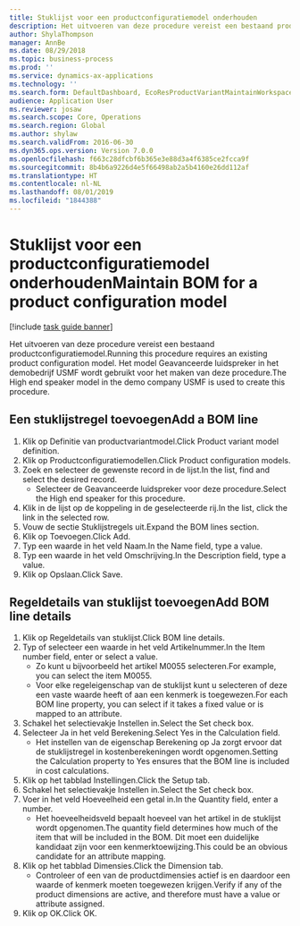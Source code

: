 ```yaml
---
title: Stuklijst voor een productconfiguratiemodel onderhouden
description: Het uitvoeren van deze procedure vereist een bestaand productconfiguratiemodel.
author: ShylaThompson
manager: AnnBe
ms.date: 08/29/2018
ms.topic: business-process
ms.prod: ''
ms.service: dynamics-ax-applications
ms.technology: ''
ms.search.form: DefaultDashboard, EcoResProductVariantMaintainWorkspace, PCProductConfigurationModelListPage, PCProductConfigurationModelDetails, PCBOMLineDetails, InventItemIdLookupSimple
audience: Application User
ms.reviewer: josaw
ms.search.scope: Core, Operations
ms.search.region: Global
ms.author: shylaw
ms.search.validFrom: 2016-06-30
ms.dyn365.ops.version: Version 7.0.0
ms.openlocfilehash: f663c28dfcbf6b365e3e88d3a4f6385ce2fcca9f
ms.sourcegitcommit: 8b4b6a9226d4e5f66498ab2a5b4160e26dd112af
ms.translationtype: HT
ms.contentlocale: nl-NL
ms.lasthandoff: 08/01/2019
ms.locfileid: "1844388"
---
```

# <a name="maintain-bom-for-a-product-configuration-model"></a><span data-ttu-id="ac04a-103">Stuklijst voor een productconfiguratiemodel onderhouden</span><span class="sxs-lookup"><span data-stu-id="ac04a-103">Maintain BOM for a product configuration model</span></span>

[!include [task guide banner](../../includes/task-guide-banner.md)]

<span data-ttu-id="ac04a-104">Het uitvoeren van deze procedure vereist een bestaand productconfiguratiemodel.</span><span class="sxs-lookup"><span data-stu-id="ac04a-104">Running this procedure requires an existing product configuration model.</span></span> <span data-ttu-id="ac04a-105">Het model Geavanceerde luidspreker in het demobedrijf USMF wordt gebruikt voor het maken van deze procedure.</span><span class="sxs-lookup"><span data-stu-id="ac04a-105">The High end speaker model in the demo company USMF is used to create this procedure.</span></span>


## <a name="add-a-bom-line"></a><span data-ttu-id="ac04a-106">Een stuklijstregel toevoegen</span><span class="sxs-lookup"><span data-stu-id="ac04a-106">Add a BOM line</span></span>
1. <span data-ttu-id="ac04a-107">Klik op Definitie van productvariantmodel.</span><span class="sxs-lookup"><span data-stu-id="ac04a-107">Click Product variant model definition.</span></span>
2. <span data-ttu-id="ac04a-108">Klik op Productconfiguratiemodellen.</span><span class="sxs-lookup"><span data-stu-id="ac04a-108">Click Product configuration models.</span></span>
3. <span data-ttu-id="ac04a-109">Zoek en selecteer de gewenste record in de lijst.</span><span class="sxs-lookup"><span data-stu-id="ac04a-109">In the list, find and select the desired record.</span></span>
    * <span data-ttu-id="ac04a-110">Selecteer de Geavanceerde luidspreker voor deze procedure.</span><span class="sxs-lookup"><span data-stu-id="ac04a-110">Select the High end speaker for this procedure.</span></span>  
4. <span data-ttu-id="ac04a-111">Klik in de lijst op de koppeling in de geselecteerde rij.</span><span class="sxs-lookup"><span data-stu-id="ac04a-111">In the list, click the link in the selected row.</span></span>
5. <span data-ttu-id="ac04a-112">Vouw de sectie Stuklijstregels uit.</span><span class="sxs-lookup"><span data-stu-id="ac04a-112">Expand the BOM lines section.</span></span>
6. <span data-ttu-id="ac04a-113">Klik op Toevoegen.</span><span class="sxs-lookup"><span data-stu-id="ac04a-113">Click Add.</span></span>
7. <span data-ttu-id="ac04a-114">Typ een waarde in het veld Naam.</span><span class="sxs-lookup"><span data-stu-id="ac04a-114">In the Name field, type a value.</span></span>
8. <span data-ttu-id="ac04a-115">Typ een waarde in het veld Omschrijving.</span><span class="sxs-lookup"><span data-stu-id="ac04a-115">In the Description field, type a value.</span></span>
9. <span data-ttu-id="ac04a-116">Klik op Opslaan.</span><span class="sxs-lookup"><span data-stu-id="ac04a-116">Click Save.</span></span>

## <a name="add-bom-line-details"></a><span data-ttu-id="ac04a-117">Regeldetails van stuklijst toevoegen</span><span class="sxs-lookup"><span data-stu-id="ac04a-117">Add BOM line details</span></span>
1. <span data-ttu-id="ac04a-118">Klik op Regeldetails van stuklijst.</span><span class="sxs-lookup"><span data-stu-id="ac04a-118">Click BOM line details.</span></span>
2. <span data-ttu-id="ac04a-119">Typ of selecteer een waarde in het veld Artikelnummer.</span><span class="sxs-lookup"><span data-stu-id="ac04a-119">In the Item number field, enter or select a value.</span></span>
    * <span data-ttu-id="ac04a-120">Zo kunt u bijvoorbeeld het artikel M0055 selecteren.</span><span class="sxs-lookup"><span data-stu-id="ac04a-120">For example, you can select the item M0055.</span></span>  
    * <span data-ttu-id="ac04a-121">Voor elke regeleigenschap van de stuklijst kunt u selecteren of deze een vaste waarde heeft of aan een kenmerk is toegewezen.</span><span class="sxs-lookup"><span data-stu-id="ac04a-121">For each BOM line property, you can select if it takes a fixed value or is mapped to an attribute.</span></span>  
3. <span data-ttu-id="ac04a-122">Schakel het selectievakje Instellen in.</span><span class="sxs-lookup"><span data-stu-id="ac04a-122">Select the Set check box.</span></span>
4. <span data-ttu-id="ac04a-123">Selecteer Ja in het veld Berekening.</span><span class="sxs-lookup"><span data-stu-id="ac04a-123">Select Yes in the Calculation field.</span></span>
    * <span data-ttu-id="ac04a-124">Het instellen van de eigenschap Berekening op Ja zorgt ervoor dat de stuklijstregel in kostenberekeningen wordt opgenomen.</span><span class="sxs-lookup"><span data-stu-id="ac04a-124">Setting the Calculation property to Yes ensures that the BOM line is included in cost calculations.</span></span>  
5. <span data-ttu-id="ac04a-125">Klik op het tabblad Instellingen.</span><span class="sxs-lookup"><span data-stu-id="ac04a-125">Click the Setup tab.</span></span>
6. <span data-ttu-id="ac04a-126">Schakel het selectievakje Instellen in.</span><span class="sxs-lookup"><span data-stu-id="ac04a-126">Select the Set check box.</span></span>
7. <span data-ttu-id="ac04a-127">Voer in het veld Hoeveelheid een getal in.</span><span class="sxs-lookup"><span data-stu-id="ac04a-127">In the Quantity field, enter a number.</span></span>
    * <span data-ttu-id="ac04a-128">Het hoeveelheidsveld bepaalt hoeveel van het artikel in de stuklijst wordt opgenomen.</span><span class="sxs-lookup"><span data-stu-id="ac04a-128">The quantity field determines how much of the item that will be included in the BOM.</span></span> <span data-ttu-id="ac04a-129">Dit moet een duidelijke kandidaat zijn voor een kenmerktoewijzing.</span><span class="sxs-lookup"><span data-stu-id="ac04a-129">This could be an obvious candidate for an attribute mapping.</span></span>  
8. <span data-ttu-id="ac04a-130">Klik op het tabblad Dimensies.</span><span class="sxs-lookup"><span data-stu-id="ac04a-130">Click the Dimension tab.</span></span>
    * <span data-ttu-id="ac04a-131">Controleer of een van de productdimensies actief is en daardoor een waarde of kenmerk moeten toegewezen krijgen.</span><span class="sxs-lookup"><span data-stu-id="ac04a-131">Verify if any of the product dimensions are active,  and therefore must have a value or attribute assigned.</span></span>  
9. <span data-ttu-id="ac04a-132">Klik op OK.</span><span class="sxs-lookup"><span data-stu-id="ac04a-132">Click OK.</span></span>

